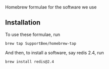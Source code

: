 Homebrew formulae for the software we use

## Installation

To use these formulae, run

```
brew tap SupportBee/homebrew-tap
```

And then, to install a software, say redis 2.4, run

```
brew install redis@2.4
```

